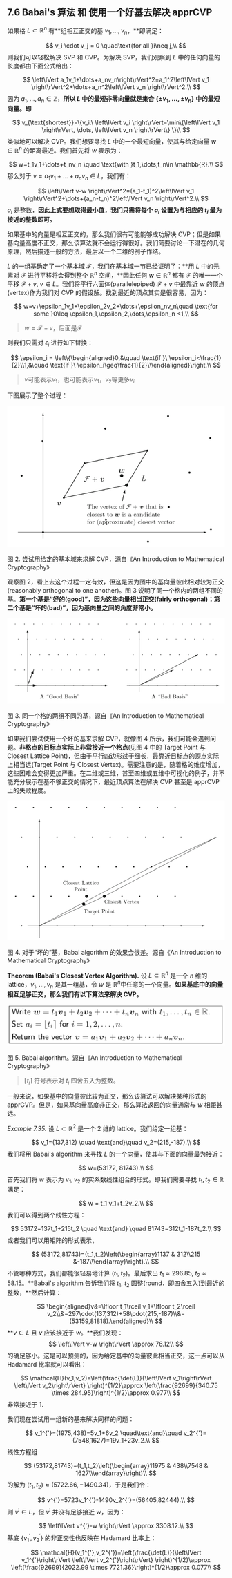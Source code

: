 ## 7.6 Babai's 算法 和 使用一个好基去解决 apprCVP

如果格 $L \subset \mathbb{R}^n$ 有**组相互正交的基 $v_1,\dots,v_n$，**即满足：

$$
v_i \cdot v_j = 0 \quad\text{for all }i\neq j,\\
$$
则我们可以轻松解决 SVP 和 CVP。为解决 SVP，我们观察到 $L$ 中的任何向量的长度都由下面公式给出：

$$
\left\lVert a_1v_1+\dots+a_nv_n\right\rVert^2=a_1^2\left\lVert v_1 \right\rVert^2+\dots+a_n^2\left\lVert v_n \right\rVert^2.\\
$$
因为 $a_1,\dots,a_n\in \mathbb{Z}$，**所以 $L$ 中的最短非零向量就是集合 $\{\pm v_1,\dots,\pm v_n\}$ 中的最短向量。即**

$$
v_{\text{shortest}}=\{v_i:\ \left\lVert v_i \right\rVert=\min\{\left\lVert v_1 \right\rVert, \dots, \left\lVert v_n \right\rVert\} \}\\
$$
类似地可以解决 CVP。我们想要寻找 $L$ 中的一个最短向量，使其与给定向量 $w\in \mathbb{R}^n$ 的距离最近。我们首先将 $w$ 表示为：

$$
w=t_1v_1+\dots+t_nv_n \quad \text{with }t_1,\dots,t_n\in \mathbb{R}.\\
$$
那么对于 $v=a_1v_1+\dots+a_nv_n \in L$，我们有：

$$
\left\lVert v-w \right\rVert^2=(a_1-t_1)^2\left\lVert v_1 \right\rVert^2+\dots+(a_n-t_n)^2\left\lVert v_n \right\rVert^2.\\
$$
$a_i$ 是整数，**因此上式要想取得最小值，我们只需将每个 $a_i$ 设置为与相应的 $t_i$ 最为接近的整数即可。**

如果基中的向量是相互正交的，那么我们很有可能能够成功解决 CVP；但是如果基向量高度不正交，那么该算法就不会运行得很好。我们简要讨论一下潜在的几何原理，然后描述一般的方法，最后以一个二维的例子作结。

$L$ 的一组基确定了一个基本域 $\mathcal{F}$，我们在基本域一节已经证明了：**用 $L$ 中的元素对 $\mathcal{F}$ 进行平移将会得到整个 $\mathbb{R}^n$ 空间，**因此任何 $w\in \mathbb{R}^n$ 都有 $\mathcal{F}$ 的唯一一个平移 $\mathcal{F}+v,\ v\in L$。我们将平行六面体(parallelepiped) $\mathcal{F}+v$ 中最靠近 $w$ 的顶点(vertex)作为我们对 CVP 的假设解。找到最近的顶点其实是很容易，因为：

$$
w=v+\epsilon_1v_1+\epsilon_2v_2+\dots+\epsilon_nv_n\quad \text{for some }0\leq \epsilon_1,\epsilon_2,\dots,\epsilon_n <1,\\
$$

>$w=\mathcal{F}+v$，后面是$\mathcal{F}$

则我们只需对 $\epsilon_i$ 进行如下替换：

$$
\epsilon_i = \left\{\begin{aligned}0,&\quad \text{if }\ \epsilon_i<\frac{1}{2}\\1,&\quad \text{if }\ \epsilon_i\geq\frac{1}{2}\\\end{aligned}\right.\\
$$

>$v$可能表示$v_1$，也可能表示$v_1，v_2$等更多$v_i$

下图展示了整个过程：

![image-20251007190541402](https://raw.githubusercontent.com/hxd77/BlogImage/master/TyporaImage/20251007190548482.png)

图 2. 尝试用给定的基本域来求解 CVP，源自《An Introduction to Mathematical Cryptography》


观察图 2，看上去这个过程一定有效，但这是因为图中的基向量彼此相对较为正交(reasonably orthogonal to one another)。图 3 说明了同一个格内的两组不同的基。**第一个基是“好的(good)”，因为这些向量相当正交(fairly orthogonal)；第二个基是“坏的(bad)”，因为基向量之间的角度非常小。**

![image-20251007190624030](https://raw.githubusercontent.com/hxd77/BlogImage/master/TyporaImage/20251007190624055.png)

图 3. 同一个格的两组不同的基，源自《An Introduction to Mathematical Cryptography》


如果我们尝试使用一个坏的基来求解 CVP，就像图 4 所示，我们可能会遇到问题。**非格点的目标点实际上非常接近一个格点**(见图 4 中的 Target Point 与 Closest Lattice Point)，但由于平行四边形过于细长，最靠近目标点的顶点实际上相当远(Target Point 与 Closest Vertex)。需要注意的是，随着格的维度增加，这些困难会变得更加严重。在二维或三维，甚至四维或五维中可视化的例子，并不能充分展示在基不够正交的情况下，最近顶点算法在解决 CVP 甚至是 apprCVP 上的失败程度。

![image-20251007190716336](https://raw.githubusercontent.com/hxd77/BlogImage/master/TyporaImage/20251007190716363.png)

图 4. 对于“坏的”基，Babai algorithm 的效果会很差。源自《An Introduction to Mathematical Cryptography》

  

**Theorem (Babai's Closest Vertex Algorithm).** 设 $L \subset \mathbb{R}^n$ 是一个 $n$ 维的 lattice，$v_1,\dots,v_n$ 是其一组基，令 $w$ 是 $\mathbb{R}^n$​ 中任意的一个向量。**如果基底中的向量相互足够正交，那么我们有以下算法来解决 CVP。**

![image-20251007191847456](https://raw.githubusercontent.com/hxd77/BlogImage/master/TyporaImage/20251007191847491.png)

图 5. Babai algorithm。源自《An Introduction to Mathematical Cryptography》

> $\lfloor t_i\rceil$ 符号表示对 $t_i$ 四舍五入为整数。

一般来说，如果基中的向量彼此较为正交，那么该算法可以解决某种形式的 apprCVP。但是，如果基向量高度非正交，那么算法返回的向量通常与 $w$​ 相距甚远。



_Example 7.35._ 设 $L \subset \mathbb{R}^2$ 是一个 2 维的 lattice。我们给定一组基：

$$
v_1=(137,312) \quad \text{and}\quad v_2=(215,-187).\\
$$
我们将用 Babai's algorithm 来寻找 $L$ 的一个向量，使其与下面的向量最为接近：

$$
w=(53172, 81743).\\
$$
首先我们将 $w$ 表示为 $v_1,v_2$ 的实系数线性组合的形式。即我们需要寻找 $t_1, t_2 \in \mathbb{R}$ 满足：

$$
w = t_1 v_1+t_2v_2.\\
$$
我们可以得到两个线性方程：

$$
53172=137t_1+215t_2 \quad \text{and} \quad 81743=312t_1-187t_2.\\
$$
或者我们可以用矩阵的形式表示，

$$
(53172,81743)=(t_1,t_2)\left(\begin{array}1137 & 312\\215 &-187\\\end{array}\right).\\
$$
不管哪种方式，我们都能很轻易地计算 $(t_1,t_2)$。最后求出 $t_1\approx296.85,\ t_2\approx 58.15$。**Babai's algorithm 告诉我们将 $t_1,\ t_2$ 圆整(round，即四舍五入)到最近的整数，**然后计算：

$$
\begin{aligned}v&=\lfloor t_1\rceil v_1+\lfloor t_2\rceil v_2\\&=297\cdot(137,312)+58\cdot(215,-187)\\&=(53159,81818).\end{aligned}\\
$$
**$v\in L$ 且 $v$ 应该接近于 $w$。**我们发现：
$$
\left\lVert v-w \right\rVert \approx 76.12\\
$$
的确足够小。这是可以预测的，因为给定基中的向量彼此相当正交，这一点可以从 Hadamard 比率就可以看出：

$$
\mathcal{H}(v_1,v_2)=\left(\frac{\det(L)}{\left\lVert v_1\right\rVert \left\lVert v_2\right\rVert} \right)^{1/2}\approx \left(\frac{92699}{340.75 \times 284.95}\right)^{1/2}\approx 0.977\\
$$
非常接近于 1.

我们现在尝试用一组新的基来解决同样的问题：

$$
v_1^{'}=(1975,438)=5v_1+6v_2 \quad\text{and}\quad v_2^{'}=(7548,1627)=19v_1+23v_2.\\
$$
线性方程组

$$
(53172,81743)=(t_1,t_2)\left(\begin{array}11975 & 438\\7548 & 1627\\\end{array}\right)\\
$$
的解为 $(t_1,t_2)\approx (5722.66,-1490.34)$，于是我们令：

$$
v^{'}=5723v_1^{'}-1490v_2^{'}=(56405,82444).\\
$$
则 $v^{'}\in L$，但 $v^{'}$ 并没有足够接近 $w$，因为：

$$
\left\lVert v^{'}-w \right\rVert \approx 3308.12.\\
$$
基底 $\{v_1^{'},v_2^{'}\}$ 的非正交性也反映在 Hadamard 比率上：

$$
\mathcal{H}(v_1^{'},v_2^{'})=\left(\frac{\det(L)}{\left\lVert v_1^{'}\right\rVert \left\lVert v_2^{'}\right\rVert} \right)^{1/2}\approx \left(\frac{92699}{2022.99 \times 7721.36}\right)^{1/2}\approx 0.077\\
$$






